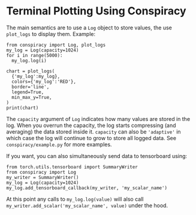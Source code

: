 # Terminal Plotting Using Conspiracy
The main semantics are to use a `Log` object to store values, the use `plot_logs` to display them.  Example:
```
from conspiracy import Log, plot_logs
my_log = Log(capacity=1024)
for i in range(5000):
  my_log.log(i)

chart = plot_logs(
  {'my_log':my_log},
  colors={'my_log':'RED'},
  border='line',
  legend=True,
  min_max_y=True,
)
print(chart)
```

The `capacity` argument of `Log` indicates how many values are stored in the log.
When you overrun the capacity, the log starts compressing (and averaging) the data stored inside it.
`capacity` can also be `'adaptive'` in which case the log will continue to grow to store all logged data.
See `conspiracy/example.py` for more examples.

If you want, you can also simultaneously send data to tensorboard using:
```
from torch.utils.tensorboard import SummaryWriter
from conspiracy import Log
my_writer = SummaryWriter()
my_log = Log(capacity=1024)
my_log.add_tensorboard_callback(my_writer, 'my_scalar_name')
```

At this point any calls to `my_log.log(value)` will also call `my_writer.add_scalar('my_scalar_name', value)` under the hood.
